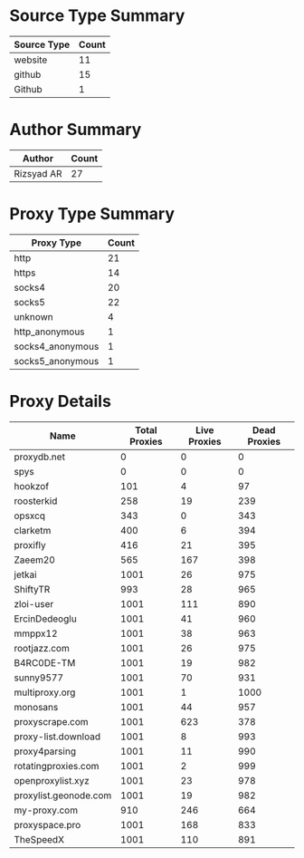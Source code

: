 # Source Type Summary

| Source Type | Count |
|-------------|-------|
| website | 11 |
| github | 15 |
| Github | 1 |


# Author Summary

| Author | Count |
|--------|-------|
| Rizsyad AR | 27 |


# Proxy Type Summary

| Proxy Type | Count |
|------------|-------|
| http | 21 |
| https | 14 |
| socks4 | 20 |
| socks5 | 22 |
| unknown | 4 |
| http_anonymous | 1 |
| socks4_anonymous | 1 |
| socks5_anonymous | 1 |


# Proxy Details

| Name | Total Proxies | Live Proxies | Dead Proxies |
|------|---------------|--------------|---------------|
| proxydb.net | 0 | 0 | 0 |
| spys | 0 | 0 | 0 |
| hookzof | 101 | 4 | 97 |
| roosterkid | 258 | 19 | 239 |
| opsxcq | 343 | 0 | 343 |
| clarketm | 400 | 6 | 394 |
| proxifly | 416 | 21 | 395 |
| Zaeem20 | 565 | 167 | 398 |
| jetkai | 1001 | 26 | 975 |
| ShiftyTR | 993 | 28 | 965 |
| zloi-user | 1001 | 111 | 890 |
| ErcinDedeoglu | 1001 | 41 | 960 |
| mmppx12 | 1001 | 38 | 963 |
| rootjazz.com | 1001 | 26 | 975 |
| B4RC0DE-TM | 1001 | 19 | 982 |
| sunny9577 | 1001 | 70 | 931 |
| multiproxy.org | 1001 | 1 | 1000 |
| monosans | 1001 | 44 | 957 |
| proxyscrape.com | 1001 | 623 | 378 |
| proxy-list.download | 1001 | 8 | 993 |
| proxy4parsing | 1001 | 11 | 990 |
| rotatingproxies.com | 1001 | 2 | 999 |
| openproxylist.xyz | 1001 | 23 | 978 |
| proxylist.geonode.com | 1001 | 19 | 982 |
| my-proxy.com | 910 | 246 | 664 |
| proxyspace.pro | 1001 | 168 | 833 |
| TheSpeedX | 1001 | 110 | 891 |
